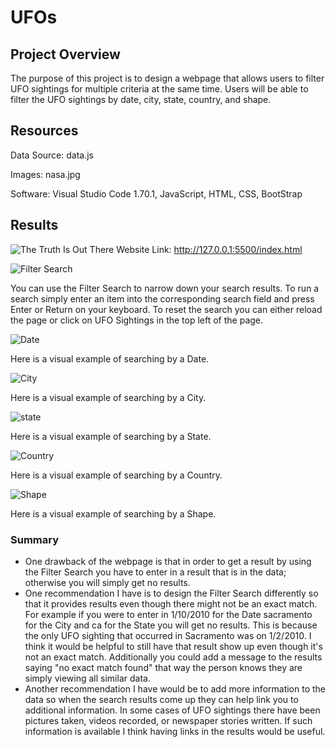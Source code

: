 # UFOs
## Project Overview
The purpose of this project is to design a webpage that allows users to filter UFO sightings for multiple criteria at the same time. Users will be able to filter the UFO sightings by date, city, state, country, and shape.
## Resources
Data Source: data.js

Images: nasa.jpg

Software: Visual Studio Code 1.70.1, JavaScript, HTML, CSS, BootStrap
## Results
![The Truth Is Out There](https://user-images.githubusercontent.com/105949411/186279345-78ee764a-44aa-4a3a-beec-20c83f8a163b.png)
Website Link: http://127.0.0.1:5500/index.html

![Filter Search](https://user-images.githubusercontent.com/105949411/186279368-ecad0bd7-b8d0-44f4-8071-47ef64b0e26a.png)

You can use the Filter Search to narrow down your search results. To run a search simply enter an item into the corresponding search field and press Enter or Return on your keyboard. To reset the search you can either reload the page or click on UFO Sightings in the top left of the page.

![Date](https://user-images.githubusercontent.com/105949411/186279640-be825bdf-d623-4f13-bfbc-40e0df255355.png)

Here is a visual example of searching by a Date.

![City](https://user-images.githubusercontent.com/105949411/186279662-eb232413-3dc5-48c1-ba9f-bc8987d183aa.png)

Here is a visual example of searching by a City.

![state](https://user-images.githubusercontent.com/105949411/186279682-661877b3-aee7-43ec-84c6-341b95584705.png)

Here is a visual example of searching by a State.

![Country](https://user-images.githubusercontent.com/105949411/186279699-8615e4c2-c82e-4398-8998-5f5942174923.png)

Here is a visual example of searching by a Country.

![Shape](https://user-images.githubusercontent.com/105949411/186279716-746b7937-b82d-4b7a-b7fd-03f428453107.png)

Here is a visual example of searching by a Shape.

### Summary
* One drawback of the webpage is that in order to get a result by using the Filter Search you have to enter in a result that is in the data; otherwise you will simply get no results. 
* One recommendation I have is to design the Filter Search differently so that it provides results even though there might not be an exact match. For example if you were to enter in 1/10/2010 for the Date sacramento for the City and ca for the State you will get no results. This is because the only UFO sighting that occurred in Sacramento was on 1/2/2010. I think it would be helpful to still have that result show up even though it's not an exact match. Additionally you could add a message to the results saying "no exact match found" that way the person knows they are simply viewing all similar data.
* Another recommendation I have would be to add more information to the data so when the search results come up they can help link you to additional information. In some cases of UFO sightings there have been pictures taken, videos recorded, or newspaper stories written. If such information is available I think having links in the results would be useful. 
